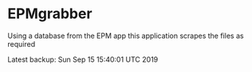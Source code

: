 # EPMgrabber
Using a database from the EPM app this application scrapes the files as required


Latest backup: Sun Sep 15 15:40:01 UTC 2019
